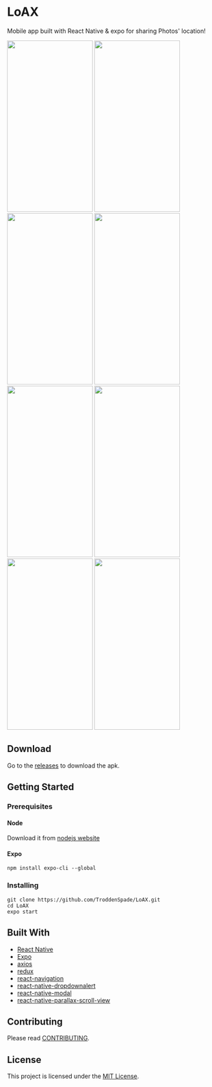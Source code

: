 # LoAX
Mobile app built with React Native &amp; expo for sharing Photos' location!
<p>
<img src="http://i65.tinypic.com/2hp7sdl.png" width="200" height="400">
<img src="http://i67.tinypic.com/2uf8sk0.png" width="200" height="400">
<img src="http://i65.tinypic.com/4qhp3k.png" width="200" height="400">
<img src="http://i63.tinypic.com/124945h.png" width="200" height="400">
<img src="http://i66.tinypic.com/o79htc.png" width="200" height="400">
<img src="http://i68.tinypic.com/34nrwpw.png" width="200" height="400">
<img src="http://i65.tinypic.com/29xzsr8.png" width="200" height="400">
<img src="http://i68.tinypic.com/2cftzsn.png" width="200" height="400">
<p/>


## Download
Go to the [releases](https://github.com/TroddenSpade/LoAX/releases) to download the apk.

## Getting Started

### Prerequisites
#### Node
Download it from [nodejs website](https://nodejs.org/)

#### Expo
```
npm install expo-cli --global
```

### Installing

```
git clone https://github.com/TroddenSpade/LoAX.git
cd LoAX
expo start
```

## Built With

* [React Native](https://facebook.github.io/react-native/)
* [Expo](https://expo.io/)
* [axios](https://github.com/axios/axios)
* [redux](https://redux.js.org/)
* [react-navigation](https://reactnavigation.org/)
* [react-native-dropdownalert](https://github.com/testshallpass/react-native-dropdownalert)
* [react-native-modal](https://github.com/react-native-community/react-native-modal)
* [react-native-parallax-scroll-view](https://github.com/i6mi6/react-native-parallax-scroll-view)

## Contributing

Please read [CONTRIBUTING](CONTRIBUTING.md).

## License

This project is licensed under the [MIT License](LICENSE).


